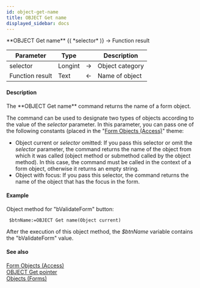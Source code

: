 ```yaml
---
id: object-get-name
title: OBJECT Get name
displayed_sidebar: docs
---
```


<!--REF #_command_.OBJECT Get name.Syntax-->**OBJECT Get name** {( *selector* )} -> Function result<!-- END REF-->
<!--REF #_command_.OBJECT Get name.Params-->
| Parameter | Type |  | Description |
| --- | --- | --- | --- |
| selector | Longint | -> | Object category |
| Function result | Text | <- | Name of object |

<!-- END REF-->

#### Description 

<!--REF #_command_.OBJECT Get name.Summary-->The **OBJECT Get name** command returns the name of a form object.<!-- END REF--> 

The command can be used to designate two types of objects according to the value of the *selector* parameter. In this parameter, you can pass one of the following constants (placed in the "[Form Objects (Access)](/4Dv20R6/4D/20-R6/Form-Objects-Access.302-6958495.en.html)" theme:

* Object current or *selector* omitted: If you pass this selector or omit the *selector* parameter, the command returns the name of the object from which it was called (object method or submethod called by the object method). In this case, the command must be called in the context of a form object, otherwise it returns an empty string.
* Object with focus: If you pass this selector, the command returns the name of the object that has the focus in the form.

#### Example 

Object method for "bValidateForm" button:

```4d
 $btnName:=OBJECT Get name(Object current)
```

After the execution of this object method, the *$btnName* variable contains the "bValidateForm" value.

#### See also 

[Form Objects (Access)](../../4D/20-R6/Form-Objects-Access.302-6958495.en.html)  
[OBJECT Get pointer](object-get-pointer.md)  
[Objects (Forms)](objects-forms.md)  